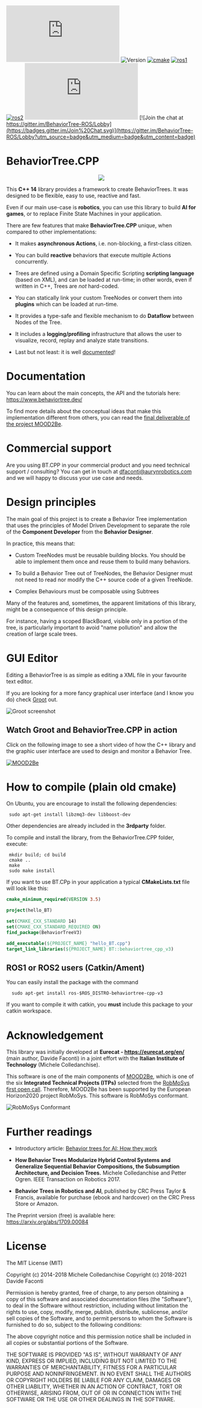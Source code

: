 ![License MIT](https://img.shields.io/github/license/BehaviorTree/BehaviorTree.CPP?color=blue)
![Version](https://img.shields.io/badge/version-3.6-blue.svg)
[![cmake](https://github.com/BehaviorTree/BehaviorTree.CPP/actions/workflows/cmake.yml/badge.svg)](https://github.com/BehaviorTree/BehaviorTree.CPP/actions/workflows/cmake.yml)
[![ros1](https://github.com/BehaviorTree/BehaviorTree.CPP/workflows/ros1/badge.svg?branch=master)](https://github.com/BehaviorTree/BehaviorTree.CPP/actions?query=workflow%3Aros1)
[![ros2](https://github.com/BehaviorTree/BehaviorTree.CPP/workflows/ros2/badge.svg?branch=master)](https://github.com/BehaviorTree/BehaviorTree.CPP/actions?query=workflow%3Aros2)
[![LGTM Grade](https://img.shields.io/lgtm/grade/cpp/github/BehaviorTree/BehaviorTree.CPP)](https://lgtm.com/projects/g/BehaviorTree/BehaviorTree.CPP/context:cpp)
[![Join the chat at https://gitter.im/BehaviorTree-ROS/Lobby](https://badges.gitter.im/Join%20Chat.svg)](https://gitter.im/BehaviorTree-ROS/Lobby?utm_source=badge&utm_medium=badge&utm_content=badge)

# BehaviorTree.CPP

<p align="center"><img src="docs/images/ReadTheDocs.png"></p>

This  __C++ 14__ library provides a framework to create BehaviorTrees.
It was designed to be flexible, easy to use, reactive and fast.

Even if our main use-case is __robotics__, you can use this library to build
__AI for games__, or to replace Finite State Machines in your application.

There are few features that make __BehaviorTree.CPP__ unique, when compared to other implementations:

- It makes __asynchronous Actions__, i.e. non-blocking, a first-class citizen.

- You can build __reactive__ behaviors that execute multiple Actions concurrently.

- Trees are defined using a Domain Specific Scripting __scripting language__ (based on XML), and can be loaded at run-time; in other words, even if written in C++, Trees are _not_ hard-coded.

- You can statically link your custom TreeNodes or convert them into __plugins__
which can be loaded at run-time.

- It provides a type-safe and flexible mechanism to do __Dataflow__ between
  Nodes of the Tree.

- It includes a __logging/profiling__ infrastructure that allows the user 
to visualize, record, replay and analyze state transitions.

- Last but not least: it is well [documented](https://www.behaviortree.dev/)!

# Documentation

You can learn about the main concepts, the API and the tutorials here: https://www.behaviortree.dev/

To find more details about the conceptual ideas that make this implementation different from others, you can read the [final deliverable of the project MOOD2Be](https://github.com/BehaviorTree/BehaviorTree.CPP/blob/master/MOOD2Be_final_report.pdf).

# Commercial support

Are you using BT.CPP in your commercial product and you need technical support / consulting?
You can get in touch at dfaconti@aurynrobotics.com and we will happy to discuss your use case and needs.

# Design principles

The main goal of this project is to create a Behavior Tree implementation
that uses the principles of Model Driven Development to separate the role 
of the __Component Developer__ from the __Behavior Designer__.

In practice, this means that:

- Custom TreeNodes must be reusable building blocks. 
 You should be able to implement them once and reuse them to build many behaviors.

- To build a Behavior Tree out of TreeNodes, the Behavior Designer must 
not need to read nor modify the C++ source code of a given TreeNode.

- Complex Behaviours must be composable using Subtrees

Many of the features and, sometimes, the apparent limitations of this library, might be a consequence 
of this design principle. 

For instance, having a scoped BlackBoard, visible only in a portion of the tree, is particularly important 
to avoid "name pollution" and allow the creation of large scale trees.

# GUI Editor

Editing a BehaviorTree is as simple as editing a XML file in your favourite text editor.

If you are looking for a more fancy graphical user interface (and I know you do) check 
[Groot](https://github.com/BehaviorTree/Groot) out.

![Groot screenshot](docs/groot-screenshot.png)

## Watch Groot and BehaviorTree.CPP in action

Click on the following image to see a short video of how the C++ library and
the graphic user interface are used to design and monitor a Behavior Tree.

[![MOOD2Be](docs/video_MOOD2Be.png)](https://vimeo.com/304651183)

# How to compile (plain old cmake)

On Ubuntu, you are encourage to install the following dependencies:

     sudo apt-get install libzmq3-dev libboost-dev
     
Other dependencies are already included in the __3rdparty__ folder.

To compile and install the library, from the BehaviorTree.CPP folder, execute:

     mkdir build; cd build
     cmake ..
     make
     sudo make install

If you want to use BT.CPp in your application a typical **CMakeLists.txt** file 
will look like this:

```cmake
cmake_minimum_required(VERSION 3.5)

project(hello_BT)

set(CMAKE_CXX_STANDARD 14)
set(CMAKE_CXX_STANDARD_REQUIRED ON)
find_package(BehaviorTreeV3)

add_executable(${PROJECT_NAME} "hello_BT.cpp")
target_link_libraries(${PROJECT_NAME} BT::behaviortree_cpp_v3)
```

## ROS1 or ROS2 users (Catkin/Ament)

You can easily install the package with the command

      sudo apt-get install ros-$ROS_DISTRO-behaviortree-cpp-v3
      
If you want to compile it with catkin, you __must__ include this package 
to your catkin workspace.

# Acknowledgement

This library was initially developed at  **Eurecat - https://eurecat.org/en/** (main author, Davide Faconti) in a joint effort
with the **Italian Institute of Technology** (Michele Colledanchise).

This software is one of the main components of [MOOD2Be](https://eurecat.org/en/portfolio-items/mood2be/),
which is one of the six **Integrated Technical Projects (ITPs)** selected from the
[RobMoSys first open call](https://robmosys.eu/itp/). Therefore, MOOD2Be has been supported by the European Horizon2020 project RobMoSys. This software is RobMoSys conformant. 

![RobMoSys Conformant](docs/robmosys_conformant_logo.png)

# Further readings

- Introductory article: [Behavior trees for AI: How they work](http://www.gamasutra.com/blogs/ChrisSimpson/20140717/221339/Behavior_trees_for_AI_How_they_work.php)

- **How Behavior Trees Modularize Hybrid Control Systems and Generalize 
Sequential Behavior Compositions, the Subsumption Architecture,
and Decision Trees.** 
Michele Colledanchise and Petter Ogren. IEEE Transaction on Robotics 2017.

- **Behavior Trees in Robotics and AI**, 
published by CRC Press Taylor & Francis, available for purchase
(ebook and hardcover) on the CRC Press Store or Amazon.

The Preprint version (free) is available here: https://arxiv.org/abs/1709.00084

# License

The MIT License (MIT)

Copyright (c) 2014-2018 Michele Colledanchise
Copyright (c) 2018-2021 Davide Faconti

Permission is hereby granted, free of charge, to any person obtaining a copy
of this software and associated documentation files (the "Software"), to deal
in the Software without restriction, including without limitation the rights
to use, copy, modify, merge, publish, distribute, sublicense, and/or sell
copies of the Software, and to permit persons to whom the Software is
furnished to do so, subject to the following conditions:

The above copyright notice and this permission notice shall be included in all
copies or substantial portions of the Software.

THE SOFTWARE IS PROVIDED "AS IS", WITHOUT WARRANTY OF ANY KIND, EXPRESS OR
IMPLIED, INCLUDING BUT NOT LIMITED TO THE WARRANTIES OF MERCHANTABILITY,
FITNESS FOR A PARTICULAR PURPOSE AND NONINFRINGEMENT. IN NO EVENT SHALL THE
AUTHORS OR COPYRIGHT HOLDERS BE LIABLE FOR ANY CLAIM, DAMAGES OR OTHER
LIABILITY, WHETHER IN AN ACTION OF CONTRACT, TORT OR OTHERWISE, ARISING FROM,
OUT OF OR IN CONNECTION WITH THE SOFTWARE OR THE USE OR OTHER DEALINGS IN THE
SOFTWARE.
